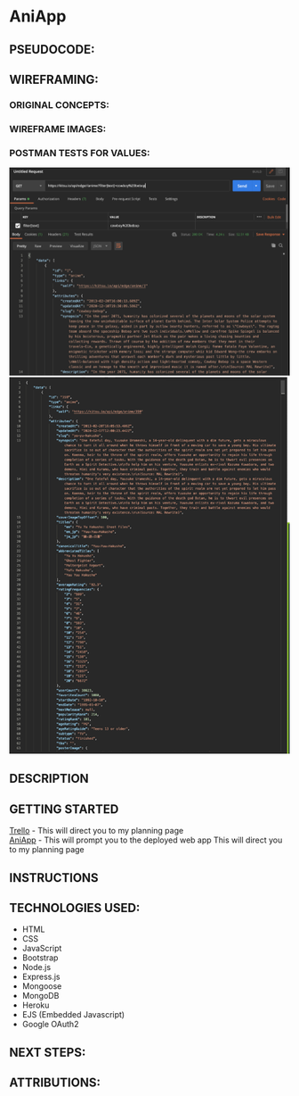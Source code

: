 # AniApp

## PSEUDOCODE:

## WIREFRAMING:
### ORIGINAL CONCEPTS:
### WIREFRAME IMAGES:
### POSTMAN TESTS FOR VALUES:
![test1](images/cowboy.png)
![test2](images/yu-yu.png)
## DESCRIPTION

## GETTING STARTED
<a href="https://trello.com/b/QRzfVDEe/unit-2-project">Trello</a> - This will direct you to my planning page<br>
<a href="https://ani-app2424.herokuapp.com/">AniApp</a> - This will prompt you to the deployed web app
This will direct you to my planning page

## INSTRUCTIONS

## TECHNOLOGIES USED:
- HTML
- CSS
- JavaScript
- Bootstrap
- Node.js
- Express.js
- Mongoose
- MongoDB
- Heroku
- EJS (Embedded Javascript)
- Google OAuth2
  
## NEXT STEPS:

## ATTRIBUTIONS:


